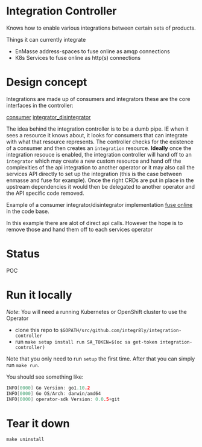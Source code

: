 # Integration Controller

Knows how to enable various integrations between certain sets of products.

Things it can currently integrate

- EnMasse address-spaces to fuse online as amqp connections
- K8s Services to fuse online as http(s) connections

# Design concept
Integrations are made up of consumers and integrators these are the core interfaces in the controller:

[consumer](https://github.com/integr8ly/integration-controller/blob/master/pkg/integration/types.go#L29)
[integrator_disintegrator](https://github.com/integr8ly/integration-controller/blob/master/pkg/integration/types.go#L22)

The idea behind the integration controller is to be a dumb pipe. IE when it sees a resource it knows about, it looks for consumers that can integrate with what that resource represents. The controller checks for the existence of a consumer and then creates an ```integration``` resource. **Ideally** once the integration resouce is enabled, the integration controller will hand off to an ```integrator``` which may create a new custom resource and hand off the complexities of the api integration to another operator or it may also call the services API directly to set up the integration (this is the case between enmasse and fuse for example). Once the right CRDs are put in place in the upstream dependencies it would then be delegated to another operator and the API specific code removed.

Example of a consumer integrator/disintegrator implementation [fuse online](https://github.com/integr8ly/integration-controller/tree/master/pkg/fuse) in the code base.

In this example there are alot of direct api calls. However the hope is to remove those and hand them off to each services operator



# Status
POC

# Run it locally

*Note*: You will need a running Kubernetes or OpenShift cluster to use the Operator

- clone this repo to `$GOPATH/src/github.com/integr8ly/integration-controller`
- run `make setup install run SA_TOKEN=$(oc sa get-token integration-controller)`

Note that you only need to run `setup` the first time. After that you can simply run `make run`.

You should see something like:

```go
INFO[0000] Go Version: go1.10.2
INFO[0000] Go OS/Arch: darwin/amd64
INFO[0000] operator-sdk Version: 0.0.5+git

```



# Tear it down

```make uninstall```

